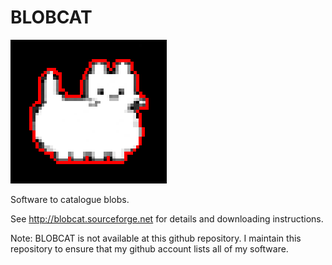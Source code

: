 BLOBCAT
=======

![logo](./blobcat.png)

Software to catalogue blobs.

See http://blobcat.sourceforge.net for details and downloading instructions.

Note: BLOBCAT is not available at this github repository. I maintain this repository to ensure that my github account lists all of my software.
